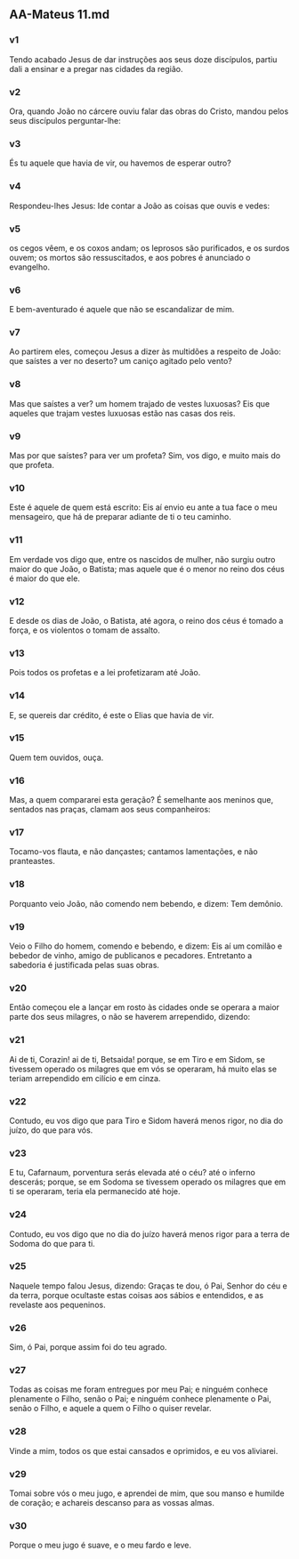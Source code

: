 ## AA-Mateus 11.md
### v1
 Tendo acabado Jesus de dar instruções aos seus doze discípulos, partiu dali a ensinar e a pregar nas cidades da região.
### v2
 Ora, quando João no cárcere ouviu falar das obras do Cristo, mandou pelos seus discípulos perguntar-lhe:
### v3
 És tu aquele que havia de vir, ou havemos de esperar outro?
### v4
 Respondeu-lhes Jesus: Ide contar a João as coisas que ouvis e vedes:
### v5
 os cegos vêem, e os coxos andam; os leprosos são purificados, e os surdos ouvem; os mortos são ressuscitados, e aos pobres é anunciado o evangelho.
### v6
 E bem-aventurado é aquele que não se escandalizar de mim.
### v7
 Ao partirem eles, começou Jesus a dizer às multidões a respeito de João: que saístes a ver no deserto? um caniço agitado pelo vento?
### v8
 Mas que saístes a ver? um homem trajado de vestes luxuosas? Eis que aqueles que trajam vestes luxuosas estão nas casas dos reis.
### v9
 Mas por que saístes? para ver um profeta? Sim, vos digo, e muito mais do que profeta.
### v10
 Este é aquele de quem está escrito: Eis aí envio eu ante a tua face o meu mensageiro, que há de preparar adiante de ti o teu caminho.
### v11
 Em verdade vos digo que, entre os nascidos de mulher, não surgiu outro maior do que João, o Batista; mas aquele que é o menor no reino dos céus é maior do que ele.
### v12
 E desde os dias de João, o Batista, até agora, o reino dos céus é tomado a força, e os violentos o tomam de assalto.
### v13
 Pois todos os profetas e a lei profetizaram até João.
### v14
 E, se quereis dar crédito, é este o Elias que havia de vir.
### v15
 Quem tem ouvidos, ouça.
### v16
 Mas, a quem compararei esta geração? É semelhante aos meninos que, sentados nas praças, clamam aos seus companheiros:
### v17
 Tocamo-vos flauta, e não dançastes; cantamos lamentações, e não pranteastes.
### v18
 Porquanto veio João, não comendo nem bebendo, e dizem: Tem demônio.
### v19
 Veio o Filho do homem, comendo e bebendo, e dizem: Eis aí um comilão e bebedor de vinho, amigo de publicanos e pecadores. Entretanto a sabedoria é justificada pelas suas obras.
### v20
 Então começou ele a lançar em rosto às cidades onde se operara a maior parte dos seus milagres, o não se haverem arrependido, dizendo:
### v21
 Ai de ti, Corazin! ai de ti, Betsaida! porque, se em Tiro e em Sidom, se tivessem operado os milagres que em vós se operaram, há muito elas se teriam arrependido em cilício e em cinza.
### v22
 Contudo, eu vos digo que para Tiro e Sidom haverá menos rigor, no dia do juízo, do que para vós.
### v23
 E tu, Cafarnaum, porventura serás elevada até o céu? até o inferno descerás; porque, se em Sodoma se tivessem operado os milagres que em ti se operaram, teria ela permanecido até hoje.
### v24
 Contudo, eu vos digo que no dia do juízo haverá menos rigor para a terra de Sodoma do que para ti.
### v25
 Naquele tempo falou Jesus, dizendo: Graças te dou, ó Pai, Senhor do céu e da terra, porque ocultaste estas coisas aos sábios e entendidos, e as revelaste aos pequeninos.
### v26
 Sim, ó Pai, porque assim foi do teu agrado.
### v27
 Todas as coisas me foram entregues por meu Pai; e ninguém conhece plenamente o Filho, senão o Pai; e ninguém conhece plenamente o Pai, senão o Filho, e aquele a quem o Filho o quiser revelar.
### v28
 Vinde a mim, todos os que estai cansados e oprimidos, e eu vos aliviarei.
### v29
 Tomai sobre vós o meu jugo, e aprendei de mim, que sou manso e humilde de coração; e achareis descanso para as vossas almas.
### v30
 Porque o meu jugo é suave, e o meu fardo e leve.
